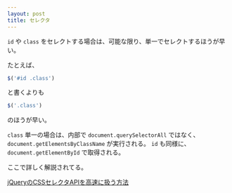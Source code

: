 ```yaml
---
layout: post
title: セレクタ
---
```


`id` や `class` をセレクトする場合は、可能な限り、単一でセレクトするほうが早い。

たとえば、
```js
$('#id .class')
```

と書くよりも

```js
$('.class')
```

のほうが早い。

`class` 単一の場合は、内部で `document.querySelectorAll` ではなく、 `document.getElementsByClassName` が実行される。
`id` も同様に、 `document.getElementById` で取得される。

ここで詳しく解説されてる。

[jQueryのCSSセレクタAPIを高速に扱う方法](http://tech.kayac.com/archive/jquery-selector-api-tuneup.html)
